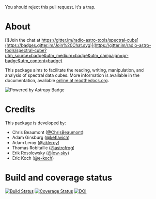 You should reject this pull request. It's a trap.

About
=====

[![Join the chat at https://gitter.im/radio-astro-tools/spectral-cube](https://badges.gitter.im/Join%20Chat.svg)](https://gitter.im/radio-astro-tools/spectral-cube?utm_source=badge&utm_medium=badge&utm_campaign=pr-badge&utm_content=badge)

This package aims to facilitate the reading, writing, manipulation, and
analysis of spectral data cubes.  More information is available in the documentation, avaliable [online at readthedocs.org](http://spectral-cube.rtfd.org).

![Powered by Astropy Badge](http://img.shields.io/badge/powered%20by-AstroPy-orange.svg?style=flat)

Credits
=======

This package is developed by:

* Chris Beaumont ([@ChrisBeaumont](http://github.com/ChrisBeaumont))
* Adam Ginsburg ([@keflavich](http://github.com/keflavich))
* Adam Leroy ([@akleroy](http://github.com/akleroy))
* Thomas Robitaille ([@astrofrog](http://github.com/astrofrog))
* Erik Rosolowsky ([@low-sky](http://github.com/low-sky))
* Eric Koch ([@e-koch](https://github.com/e-koch))

Build and coverage status
=========================

[![Build Status](https://travis-ci.org/radio-astro-tools/spectral-cube.png?branch=master)](https://travis-ci.org/radio-astro-tools/spectral-cube)
[![Coverage Status](https://coveralls.io/repos/radio-astro-tools/spectral-cube/badge.svg?branch=master)](https://coveralls.io/r/radio-astro-tools/spectral-cube?branch=master)
[![DOI](https://zenodo.org/badge/doi/10.5281/zenodo.11485.png)](http://dx.doi.org/10.5281/zenodo.11485)

